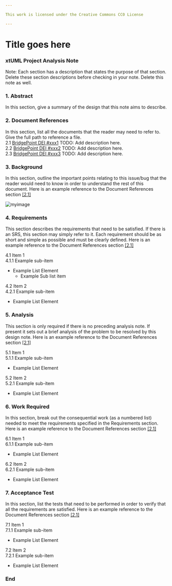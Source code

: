 ```yaml
---

This work is licensed under the Creative Commons CC0 License

---
```


# Title goes here
### xtUML Project Analysis Note


Note: Each section has a description that states the purpose of that section.
Delete these section descriptions before checking in your note.  Delete this
note as well.

### 1. Abstract

In this section, give a summary of the design that this note aims to
describe.

### 2. Document References

In this section, list all the documents that the reader may need to refer to.
Give the full path to reference a file.  
<a id="2.1"></a>2.1 [BridgePoint DEI #xxx1](https://support.onefact.net/issues/xxx1) TODO: Add description here.  
<a id="2.2"></a>2.2 [BridgePoint DEI #xxx2](https://support.onefact.net/issues/xxx2) TODO: Add description here.  
<a id="2.3"></a>2.3 [BridgePoint DEI #xxx3](https://support.onefact.net/issues/xxx3) TODO: Add description here.  

### 3. Background

In this section, outline the important points relating to this issue/bug that
the reader would need to know in order to understand the rest of this
document. Here is an example reference to the Document References section [[2.1]](#2.1)

![myimage](myimage.jpg)  

### 4. Requirements

This section describes the requirements that need to be satisfied.  If there 
is an SRS, this section may simply refer to it.  Each requirement should be as 
short and simple as possible and must be clearly defined. Here is an example reference to the Document References section [[2.1]](#2.1)

4.1 Item 1  
4.1.1 Example sub-item
* Example List Element
  * Example Sub list item

4.2 Item 2  
4.2.1 Example sub-item
* Example List Element

### 5. Analysis

This section is only required if there is no preceding analysis note. If present
it sets out a brief analysis of the problem to be resolved by this design note. Here is an example reference to the Document References section [[2.1]](#2.1)

5.1 Item 1  
5.1.1 Example sub-item
* Example List Element

5.2 Item 2  
5.2.1 Example sub-item
* Example List Element

### 6. Work Required

In this section, break out the consequential work (as a numbered list) needed
to meet the requirements specified in the Requirements section. Here is an example reference to the Document References section [[2.1]](#2.1)

6.1 Item 1  
6.1.1 Example sub-item
* Example List Element

6.2 Item 2  
6.2.1 Example sub-item
* Example List Element

### 7. Acceptance Test

In this section, list the tests that need to be performed in order to
verify that all the requirements are satisfied. Here is an example reference to the Document References section [[2.1]](#2.1)

7.1 Item 1  
7.1.1 Example sub-item
* Example List Element

7.2 Item 2  
7.2.1 Example sub-item
* Example List Element

### End
